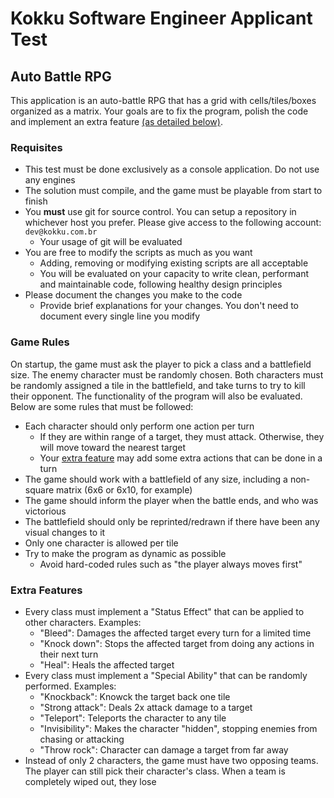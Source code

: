 ﻿# Kokku Software Engineer Applicant Test

## Auto Battle RPG

This application is an auto-battle RPG that has a grid with cells/tiles/boxes organized as a matrix. Your goals are to fix the program, polish the code and implement an extra feature [(as detailed below)](#extra-features).

### Requisites

- This test must be done exclusively as a console application. Do not use any engines
- The solution must compile, and the game must be playable from start to finish
- You **must** use git for source control. You can setup a repository in whichever host you prefer. Please give access to the following account: `dev@kokku.com.br`
  - Your usage of git will be evaluated
- You are free to modify the scripts as much as you want
  - Adding, removing or modifying existing scripts are all acceptable 
  - You will be evaluated on your capacity to write clean, performant and maintainable code, following healthy design principles
- Please document the changes you make to the code
  - Provide brief explanations for your changes. You don't need to document every single line you modify

### Game Rules

On startup, the game must ask the player to pick a class and a battlefield size. The enemy character must be randomly chosen. Both characters must be randomly assigned a tile in the battlefield, and take turns to try to kill their opponent. The functionality of the program will also be evaluated. Below are some rules that must be followed:

- Each character should only perform one action per turn
    - If they are within range of a target, they must attack. Otherwise, they will move toward the nearest target
    - Your [extra feature](#extra-features) may add some extra actions that can be done in a turn
- The game should work with a battlefield of any size, including a non-square matrix (6x6 or 6x10, for example)
- The game should inform the player when the battle ends, and who was victorious
- The battlefield should only be reprinted/redrawn if there have been any visual changes to it
- Only one character is allowed per tile
- Try to make the program as dynamic as possible
    - Avoid hard-coded rules such as "the player always moves first"

### Extra Features

- Every class must implement a "Status Effect" that can be applied to other characters. Examples:
    - "Bleed": Damages the affected target every turn for a limited time
    - "Knock down": Stops the affected target from doing any actions in their next turn
    - "Heal": Heals the affected target
- Every class must implement a "Special Ability" that can be randomly performed. Examples:
    - "Knockback": Knowck the target back one tile
    - "Strong attack": Deals 2x attack damage to a target
    - "Teleport": Teleports the character to any tile
    - "Invisibility": Makes the character "hidden", stopping enemies from chasing or attacking
    - "Throw rock": Character can damage a target from far away
- Instead of only 2 characters, the game must have two opposing teams. The player can still pick their character's class. When a team is completely wiped out, they lose